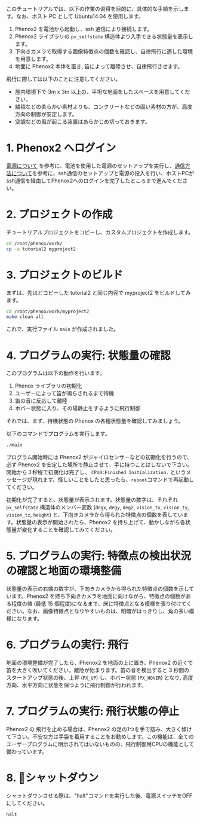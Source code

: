 このチュートリアルでは、以下の作業の習得を目的に、具体的な手順を示します。なお、ホスト PC として Ubuntu14.04 を使用します。

1. Phenox2 を電池から起動し、ssh 通信により接続します。
2. Phenox2 ライブラリの `px_selfstate` 構造体より入手できる状態量を表示します。
3. 下向きカメラで取得する画像特徴点の個数を確認し、自律飛行に適した環境を用意します。
4. 地面に Phenox2 本体を置き, 笛によって離陸させ、自律飛行させます。

飛行に際しては以下のことに注意してください。

 - 屋内環境下で 3m x 3m 以上の、平坦な地面をしたスペースを用意してください。
 - 絨毯などの柔らかい素材よりも、コンクリートなどの固い素材の方が、高度方向の制御が安定します。
 - 空調などの風が起こる装置はあらかじめ切っておきます。

# 1. Phenox2 へログイン
[電源について](../start/power) を参考に、電池を使用した電源のセットアップを実行し、[通信方法について](../start/com)を参考に、ssh通信のセットアップと電源の投入を行い、ホストPCがssh通信を経由してPhenox2へのログインを完了したところまで進んでください。

# 2. プロジェクトの作成
チュートリアルプロジェクトをコピーし、カスタムプロジェクトを作成します。
```bash
cd /root/phenox/work/
cp -a tutorial2 myproject2
```

# 3. プロジェクトのビルド
まずは、先ほどコピーした tutorial2 と同じ内容で myproject2 をビルドしてみます。
```bash
cd /root/phenox/work/myproject2
make clean all
```
これで、実行ファイル `main` が作成されました。

# 4. プログラムの実行: 状態量の確認
このプログラムは以下の動作を行います。

1. Phenox ライブラリの初期化
2. ユーザーによって笛が鳴らされるまで待機
3. 笛の音に反応して離陸
4. ホバー状態に入り、その場静止をするように飛行制御

それでは、まず、待機状態の Phenox の各種状態量を確認してみましょう。

以下のコマンドでプログラムを実行します。

```bash
./main
```

プログラム開始時には Phenox2 がジャイロセンサーなどの初期化を行うので、必ず Phenox2 を安定した場所で静止させて、手に持つことはしないで下さい。開始から３秒程で初期化は完了し、 `CPU0:Finished Initialization.` というメッセージが現れます。怪しいことをしたと思ったら、`reboot`コマンドで再起動してください。

初期化が完了すると、状態量が表示されます。状態量の数字は、それぞれ `px_selfstate` 構造体のメンバー変数 (`degx`, `degy`, `degz`, `vision_tx`, `vision_ty`, `vision_tz`, `height`) と、下向きカメラから得られた特徴点の個数を表しています。状態量の表示が開始されたら、Phenox2 を持ち上げて、動かしながら各状態量が変化することを確認してみてください。

# 5. プログラムの実行: 特徴点の検出状況の確認と地面の環境整備
状態量の表示の右端の数字が、下向きカメラから得られた特徴点の個数を示しています。Phenox2 を持ち下向きカメラを地面に向けながら、特徴点の個数がある程度の値 (最低 15 個程度)になるまで、床に特徴点となる模様を張り付けてください。なお、画像特徴点となりやすいものは、明暗がはっきりし、角の多い模様になります。

# 6. プログラムの実行: 飛行
地面の環境整備が完了したら、Phenox2 を地面の上に置き、Phenox2 の近くで笛を大きく吹いてください。離陸が始まります。笛の音を検出すると 3 秒間のスタートアップ状態の後、上昇 (`PX_UP`) し、ホバー状態 (`PX_HOVER`) となり, 高度方向、水平方向に状態を保つように飛行制御が行われます。

# 7. プログラムの実行: 飛行状態の停止
Phenox2 の 飛行を止める場合は、Phenox2 の足の1つを手で掴み、大きく傾けて下さい。不安な方は手袋を着用することをお勧めします。この機能は、全てのユーザープログラムに明示されてはいないものの、飛行制御用CPUの機能として備わっています。

# 8. シャットダウン
シャットダウンさせる際は、"halt"コマンドを実行した後、電源スイッチをOFFにしてください。
```bash
halt
```
